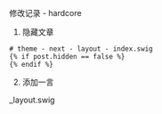 修改记录 - hardcore

1. 隐藏文章

```shell
# theme - next - layout - index.swig
{% if post.hidden == false %}
{% endif %}
```

2. 添加一言

\_layout.swig
